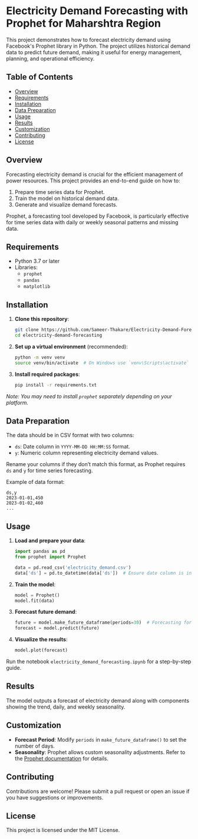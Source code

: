 # Electricity Demand Forecasting with Prophet for Maharshtra Region

This project demonstrates how to forecast electricity demand using Facebook's Prophet library in Python. The project utilizes historical demand data to predict future demand, making it useful for energy management, planning, and operational efficiency.

## Table of Contents

- [Overview](#overview)
- [Requirements](#requirements)
- [Installation](#installation)
- [Data Preparation](#data-preparation)
- [Usage](#usage)
- [Results](#results)
- [Customization](#customization)
- [Contributing](#contributing)
- [License](#license)

## Overview

Forecasting electricity demand is crucial for the efficient management of power resources. This project provides an end-to-end guide on how to:

1. Prepare time series data for Prophet.
2. Train the model on historical demand data.
3. Generate and visualize demand forecasts.

Prophet, a forecasting tool developed by Facebook, is particularly effective for time series data with daily or weekly seasonal patterns and missing data.

## Requirements

- Python 3.7 or later
- Libraries:
  - `prophet`
  - `pandas`
  - `matplotlib`
  
## Installation

1. **Clone this repository**:
    ```bash
    git clone https://github.com/Sameer-Thakare/Electricity-Demand-Forecasting-In-Maharshtra-Region.git
    cd electricity-demand-forecasting
    ```

2. **Set up a virtual environment** (recommended):
    ```bash
    python -m venv venv
    source venv/bin/activate  # On Windows use `venv\Scripts\activate`
    ```

3. **Install required packages**:
    ```bash
    pip install -r requirements.txt
    ```

*Note: You may need to install `prophet` separately depending on your platform.*

## Data Preparation

The data should be in CSV format with two columns:
- `ds`: Date column in `YYYY-MM-DD HH:MM:SS` format.
- `y`: Numeric column representing electricity demand values.

Rename your columns if they don’t match this format, as Prophet requires `ds` and `y` for time series forecasting.

Example of data format:
```plaintext
ds,y
2023-01-01,450
2023-01-02,460
...
```

## Usage

1. **Load and prepare your data**:
    ```python
    import pandas as pd
    from prophet import Prophet

    data = pd.read_csv('electricity_demand.csv')
    data['ds'] = pd.to_datetime(data['ds'])  # Ensure date column is in datetime format
    ```

2. **Train the model**:
    ```python
    model = Prophet()
    model.fit(data)
    ```

3. **Forecast future demand**:
    ```python
    future = model.make_future_dataframe(periods=30)  # Forecasting for the next 30 days
    forecast = model.predict(future)
    ```

4. **Visualize the results**:
    ```python
    model.plot(forecast)
    ```

Run the notebook `electricity_demand_forecasting.ipynb` for a step-by-step guide.

## Results

The model outputs a forecast of electricity demand along with components showing the trend, daily, and weekly seasonality.

## Customization

- **Forecast Period**: Modify `periods` in `make_future_dataframe()` to set the number of days.
- **Seasonality**: Prophet allows custom seasonality adjustments. Refer to the [Prophet documentation](https://facebook.github.io/prophet/) for details.

## Contributing

Contributions are welcome! Please submit a pull request or open an issue if you have suggestions or improvements.

## License

This project is licensed under the MIT License.

